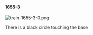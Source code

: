 #### 1655-3
![train-1655-3-0.png](https://github.com/lil-lab/nlvr/raw/master/nlvr/train/images/45/train-1655-3-0.png "train-1655-3-0.png")

There is a black circle touching the base